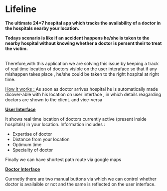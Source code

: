 

# Lifeline

 <b>The ultimate 24*7  hospital app which tracks the availability of a doctor in the hospitals nearby your location. </b>

 <b> Todays scenario is like if an accident happens he/she is taken to the nearby hospital without knowing whether a doctor is persent their to treat the victim.  </b> <br> <br>

Therefore,with this application we are solving this issue by keeping a track of real time location of doctors visible on the user interaface so that if any mishappen takes place , he/she could be taken to the right hospital at right time.



<u> How it works : </u>
As soon as doctor arrives hospital he is automatically made dicover-able with his location on user interface , in which details reagarding doctors are shown to the client. and vice-versa 


 <b> <u> User Interface </u> </b> 

It shows real time location of doctors currently active (present inside hospitals) in your location. 
 Information includes : 

<ul>
<li> Expertise of doctor </li>
<li> Distance from your location </li>
<li> Optimum time </li>
<li> Speciality of doctor </li>
</ul>


 Finally we can have shortest path route via google maps 

 <b> <u> Doctor Interface </u> </b> 

Currnetly there are two manual buttons via which we can control whether doctor is availaible or not and the same is reflected on the user interface.





